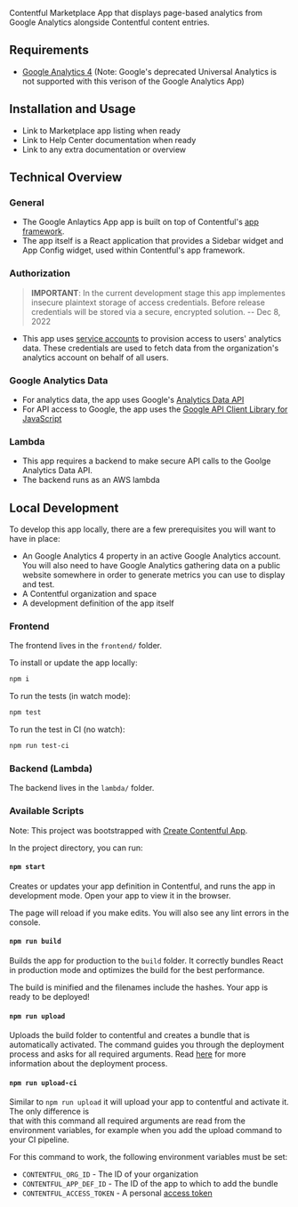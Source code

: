 
Contentful Marketplace App that displays page-based analytics from Google Analytics alongside Contentful content entries.

## Requirements

* [Google Analytics 4](https://developers.google.com/analytics/devguides/collection/ga4) (Note: Google's deprecated Universal Analytics is not supported with this verison of the Google Analytics App)

## Installation and Usage

* Link to Marketplace app listing when ready
* Link to Help Center documentation when ready
* Link to any extra documentation or overview


## Technical Overview

### General

* The Google Anlaytics App app is built on top of Contentful's [app framework](https://www.smartling.com/software/integrations/contentful/).
* The app itself is a React application that provides a Sidebar widget and App Config widget, used within Contentful's app framework.

### Authorization

> **IMPORTANT**: In the current development stage this app implementes insecure plaintext storage of access credentials. Before release credentials will be stored via a secure, encrypted solution. -- Dec 8, 2022
* This app uses [service accounts](https://cloud.google.com/iam/docs/understanding-service-accounts) to provision access to users' analytics data. These credentials are used to fetch data from the organization's analytics account on behalf of all users.

### Google Analytics Data

* For analytics data, the app uses Google's [Analytics Data API](https://developers.google.com/analytics/devguides/reporting/data/v1)
* For API access to Google, the app uses the [Google API Client Library for JavaScript](https://github.com/google/google-api-javascript-client)

### Lambda

* This app requires a backend to make secure API calls to the Goolge Analytics Data API.
* The backend runs as an AWS lambda

## Local Development

To develop this app locally, there are a few prerequisites you will want to have in place:

* An Google Analytics 4 property in an active Google Analytics account. You will also need to have Google Analytics gathering data on a public website somewhere in order to generate metrics you can use to display and test.
* A Contentful organization and space
* A development definition of the app itself

### Frontend

The frontend lives in the `frontend/` folder.

To install or update the app locally:

```sh
npm i
```

To run the tests (in watch mode):

```sh
npm test
```

To run the test in CI (no watch):

```sh
npm run test-ci
```


### Backend (Lambda)

The backend lives in the `lambda/` folder.


### Available Scripts

Note: This project was bootstrapped with [Create Contentful App](https://github.com/contentful/create-contentful-app).

In the project directory, you can run:

#### `npm start`

Creates or updates your app definition in Contentful, and runs the app in development mode.
Open your app to view it in the browser.

The page will reload if you make edits.
You will also see any lint errors in the console.

#### `npm run build`

Builds the app for production to the `build` folder.
It correctly bundles React in production mode and optimizes the build for the best performance.

The build is minified and the filenames include the hashes.
Your app is ready to be deployed!

#### `npm run upload`

Uploads the build folder to contentful and creates a bundle that is automatically activated.
The command guides you through the deployment process and asks for all required arguments.
Read [here](https://www.contentful.com/developers/docs/extensibility/app-framework/create-contentful-app/#deploy-with-contentful) for more information about the deployment process.

#### `npm run upload-ci`

Similar to `npm run upload` it will upload your app to contentful and activate it. The only difference is   
that with this command all required arguments are read from the environment variables, for example when you add
the upload command to your CI pipeline.

For this command to work, the following environment variables must be set: 

- `CONTENTFUL_ORG_ID` - The ID of your organization
- `CONTENTFUL_APP_DEF_ID` - The ID of the app to which to add the bundle
- `CONTENTFUL_ACCESS_TOKEN` - A personal [access token](https://www.contentful.com/developers/docs/references/content-management-api/#/reference/personal-access-tokens)
